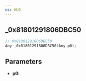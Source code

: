 ```yaml
---
ns: HUD
---
```

## _0x81801291806DBC50

```c
// 0x81801291806DBC50
Any _0x81801291806DBC50(Any p0);
```

## Parameters
* **p0**:
